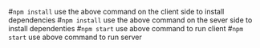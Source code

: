 #`npm install`
use the above command on the client side to install dependencies
#`npm install`
use the above command on the sever side to install dependenties
#`npm start`
use above command to run client
#`npm start`
use above command to run server